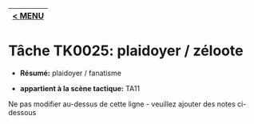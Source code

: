|[< MENU](../README.md)|
|---|
# Tâche TK0025: plaidoyer / zéloote

* **Résumé:** plaidoyer / fanatisme

* **appartient à la scène tactique:** TA11

Ne pas modifier au-dessus de cette ligne - veuillez ajouter des notes ci-dessous